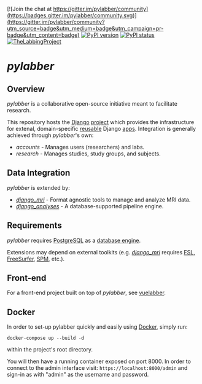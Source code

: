 [![Join the chat at https://gitter.im/pylabber/community](https://badges.gitter.im/pylabber/community.svg)](https://gitter.im/pylabber/community?utm_source=badge&utm_medium=badge&utm_campaign=pr-badge&utm_content=badge)
[![PyPI version](https://img.shields.io/pypi/v/pylabber.svg)](https://pypi.python.org/pypi/pylabber/)
[![PyPI status](https://img.shields.io/pypi/status/pylabber.svg)](https://pypi.python.org/pypi/pylabber/)
[![TheLabbingProject](https://circleci.com/gh/TheLabbingProject/pylabber.svg?style=shield)](https://app.circleci.com/pipelines/github/TheLabbingProject/pylabber)

# _pylabber_

## Overview

_pylabber_ is a collaborative open-source initiative meant to facilitate research.

This repository hosts the [Django](https://www.djangoproject.com/) [project](https://docs.djangoproject.com/en/2.2/glossary/#term-project) which provides the infrastructure for extenal, domain-specific [reusable](https://docs.djangoproject.com/en/3.0/intro/reusable-apps/#reusability-matters) Django [apps](https://docs.djangoproject.com/en/2.2/ref/applications/). Integration is generally achieved through _pylabber_'s own:

- _accounts_ - Manages users (researchers) and labs.
- _research_ - Manages studies, study groups, and subjects.

## Data Integration

_pylabber_ is extended by:

- [_django_mri_](https://github.com/TheLabbingProject/django_mri) - Format agnostic tools to manage and analyze MRI data.
- [_django_analyses_](https://github.com/TheLabbingProject/django_analyses) - A database-supported pipeline engine.

## Requirements

_pylabber_ requires [PostgreSQL](https://www.postgresql.org/) as a [database engine](https://docs.djangoproject.com/en/3.0/ref/databases/).

Extensions may depend on external toolkits (e.g. [_django_mri_](https://github.com/TheLabbingProject/django_mri) requires [FSL](https://fsl.fmrib.ox.ac.uk/fsl/fslwiki), [FreeSurfer](https://surfer.nmr.mgh.harvard.edu/), [SPM](https://www.fil.ion.ucl.ac.uk/spm/), etc.).

## Front-end

For a front-end project built on top of _pylabber_, see [vuelabber](https://github.com/TheLabbingProject/vuelabber).

## Docker

In order to set-up pylabber quickly and easily using [Docker](https://www.docker.com/), simply run:

```
docker-compose up --build -d
```

within the project's root directory.

You will then have a running container exposed on port 8000. In order to connect to the admin interface visit: `https://localhost:8000/admin` and sign-in as with "admin" as the username and password.
